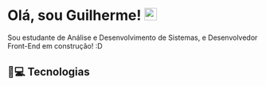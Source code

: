 # Olá, sou Guilherme! <img src="https://media.giphy.com/media/hvRJCLFzcasrR4ia7z/giphy.gif" width="25px">

Sou estudante de Análise e Desenvolvimento de Sistemas, e Desenvolvedor Front-End em construção! :D


## 🚀💻 Tecnologias
